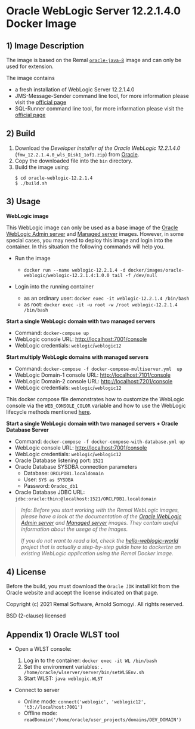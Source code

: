 # Oracle WebLogic Server 12.2.1.4.0 Docker Image

## 1) Image Description
The image is based on the Remal [`oracle-java-8`](../oracle-java-8) image and can only be used for extension.

The image contains
* a fresh installation of WebLogic Server 12.2.1.4.0
* JMS-Message-Sender command line tool, for more information please visit the [official page](https://github.com/zappee/jms-message-sender)
* SQL-Runner command line tool, for more information please visit the [official page](https://github.com/zappee/sql-runner)

## 2) Build
1. Download the _Developer installer of the Oracle WebLogic 12.2.1.4.0_ (`fmw_12.2.1.4.0_wls_Disk1_1of1.zip`) from [Oracle](https://download.oracle.com/otn/nt/middleware/12c/122140/fmw_12.2.1.4.0_wls_Disk1_1of1.zip).
1. Copy the downloaded file into the `bin` directory.
1. Build the image using:
    ~~~
    $ cd oracle-weblogic-12.2.1.4
    $ ./build.sh
    ~~~

## 3) Usage
__WebLogic image__

This WebLogic image can only be used as a base image of the [Oracle WebLogic Admin server](../oracle-weblogic-12.2.1.4-admin-server) and [Managed server](../oracle-weblogic-12.2.1.4-managed-server) images.
However, in some special cases, you may need to deploy this image and login into the container.
In this situation the following commands will help you.

* Run the image
  * `docker run --name weblogic-12.2.1.4 -d docker/images/oracle-weblogic/weblogic-12.2.1.4:1.0.0 tail -f /dev/null`


* Login into the running container
   * as an ordinary user: `docker exec -it weblogic-12.2.1.4 /bin/bash`
   * as root: `docker exec -it -u root -w /root weblogic-12.2.1.4 /bin/bash`

__Start a single WebLogic domain with two managed servers__
* Command: `docker-compuse up`
* WebLogic console URL: [http://localhost:7001/console](http://localhost:7001/console)
* WebLogic credentials: `weblogic`/`weblogic12`

__Start multiply WebLogic domains with managed servers__
* Command: `docker-compose -f docker-compose-multiserver.yml  up`
* WebLogic Domain-1 console URL: [http://localhost:7101/console](http://localhost:7101/console)
* WebLogic Domain-2 console URL: [http://localhost:7201/console](http://localhost:7201/console)
* WebLogic credentials: `weblogic`/`weblogic12`

This docker compose file demonstrates how to customize the WebLogic console via the `WEB_CONSOLE_COLOR` variable and how to use the WebLogic lifecycle methods mentioned [here](../oracle-weblogic-12.2.1.4-admin-server).

__Start a single WebLogic domain with two managed servers + Oracle Database Server__
* Command: `docker-compose -f docker-compose-with-database.yml up`
* WebLogic console URL: [http://localhost:7001/console](http://localhost:7001/console)
* WebLogic credentials: `weblogic`/`weblogic12`
* Oracle Database listening port: `1521`
* Oracle Database SYSDBA connection parameters
  * Database: `ORCLPDB1.localdomain`
  * User: `SYS as SYSDBA`
  * Password: `Oradoc_db1`
* Oracle Database JDBC URL: `jdbc:oracle:thin:@localhost:1521/ORCLPDB1.localdomain`

> _Info: Before you start working with the Remal WebLogic images, please have a look at the documentation of the [Oracle WebLogic Admin server](../oracle-weblogic-12.2.1.4-admin-server) and [Managed server](../oracle-weblogic-12.2.1.4-managed-server) images._
> _They contain useful information about the usege of the images._
> 
> _If you do not want to read a lot, check the [hello-weblogic-world](../hello-weblogic-world) project that is actually a step-by-step guide how to dockerize an existing WebLogic application using the Remal Docker image._

## 4) License
Before the build, you must download the `Oracle JDK` install kit from the Oracle website and accept the license indicated on that page.

Copyright (c) 2021 Remal Software, Arnold Somogyi. All rights reserved.

BSD (2-clause) licensed

## Appendix 1) Oracle WLST tool
* Open a WLST console:
   1. Log in to the container: `docker exec -it WL /bin/bash`
   1. Set the environment variables: `. /home/oracle/wlserver/server/bin/setWLSEnv.sh`
   1. Start WLST: `java weblogic.WLST` 

* Connect to server
   * Online mode: `connect('weblogic', 'weblogic12', 't3://localhost:7001')`
   * Offline mode: `readDomain('/home/oracle/user_projects/domains/DEV_DOMAIN')`
